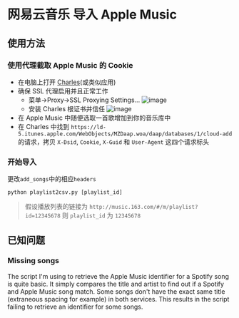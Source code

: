 # 网易云音乐 导入 Apple Music

## 使用方法

### 使用代理截取 Apple Music 的 Cookie

* 在电脑上打开 [Charles](http://www.charlesproxy.com)(或类似应用)
* 确保 SSL 代理启用并且正常工作
    - 菜单->Proxy->SSL Proxying Settings...
      ![image](images/ssl-proxying-settings.png)
    - 安装 Charles 根证书并信任
      ![image](images/install-root-certification.png)
* 在 Apple Music 中随便选取一首歌增加到你的音乐库中
* 在 Charles 中找到 `https://ld-5.itunes.apple.com/WebObjects/MZDaap.woa/daap/databases/1/cloud-add` 的请求，拷贝 `X-Dsid`,  `Cookie`,  `X-Guid` 和 `User-Agent` 这四个请求标头

### 开始导入

更改`add_songs`中的相应`headers`

```
python playlist2csv.py [playlist_id]
```

> 假设播放列表的链接为 `http://music.163.com/#/m/playlist?id=12345678` 则 `playlist_id` 为 `12345678`

## 已知问题

### Missing songs
The script I'm using to retrieve the Apple Music identifier for a Spotify song is quite basic. It simply compares the title and artist to find out if a Spotify and Apple Music song match. Some songs don't have the exact same title (extraneous spacing for example) in both services. This results in the script failing to retrieve an identifier for some songs.

